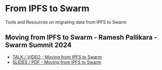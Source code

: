 # From IPFS to Swarm 
Tools and Resources on migrating data from IPFS to Swarm

## Moving from IPFS to Swarm - Ramesh Pallikara - Swarm Summit 2024
- [TALK / VIDEO - Moving from IPFS to Swarm](https://streameth.org/swarm/watch?session=667540970d49d6570f10f457)
- [SLIDES / PDF - Moving from IPFS to Swarm](https://github.com/ethersphere/ipfs2swarm/blob/main/Moving%20From%20IPFS%20to%20Swarm%20-%20Ramesh%20Pallikara%20-%20Swarm%20Summit%202024.pdf)  
